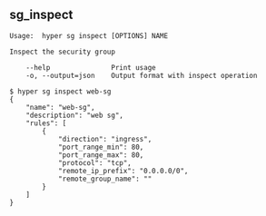 ## sg_inspect

	Usage:	hyper sg inspect [OPTIONS] NAME

	Inspect the security group

		--help               Print usage
		-o, --output=json    Output format with inspect operation

	$ hyper sg inspect web-sg
	{
	    "name": "web-sg",
	    "description": "web sg",
	    "rules": [
	        {
	            "direction": "ingress",
	            "port_range_min": 80,
	            "port_range_max": 80,
	            "protocol": "tcp",
	            "remote_ip_prefix": "0.0.0.0/0",
	            "remote_group_name": ""
	        }
	    ]
	}

